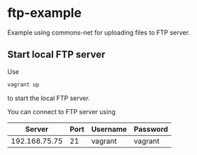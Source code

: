 # ftp-example
Example using commons-net for uploading files to FTP server.

## Start local FTP server

Use

```bash
vagrant up
```

to start the local FTP server.

You can connect to FTP server using

| Server | Port | Username | Password
|--------|--------|--------|--------|
| 192.168.75.75 | 21 | vagrant | vagrant |

